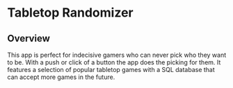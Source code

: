 # Tabletop Randomizer

## Overview

This app is perfect for indecisive gamers who can never pick who they want to be. With a push or click of a button the app does the picking for them. It features a selection of popular tabletop games with a SQL database that can accept more games in the future.
